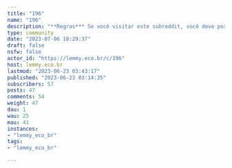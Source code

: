 ```yaml
---
title: "196" 
name: "196"
description: "**Regras*** Se você visitar este subreddit, você deve postar antes de sair.NFTs são proibidos.Além disso, **todas as regras** da instancia continuam valendo aqui."
type: community
date: "2023-07-06 18:29:37"
draft: false
nsfw: false
actor_id: "https://lemmy.eco.br/c/196"
host: lemmy.eco.br
lastmod: "2023-06-23 03:43:17"
published: "2023-06-23 03:14:35"
subscribers: 57
posts: 47
comments: 54
weight: 47
dau: 1
wau: 25
mau: 41
instances:
- "lemmy_eco_br"
tags: 
- "lemmy_eco_br"

---
```

